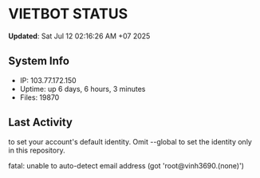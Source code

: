 # VIETBOT STATUS
**Updated**: Sat Jul 12 02:16:26 AM +07 2025

## System Info
- IP: 103.77.172.150
- Uptime: up 6 days, 6 hours, 3 minutes
- Files: 19870

## Last Activity

to set your account's default identity.
Omit --global to set the identity only in this repository.

fatal: unable to auto-detect email address (got 'root@vinh3690.(none)')
